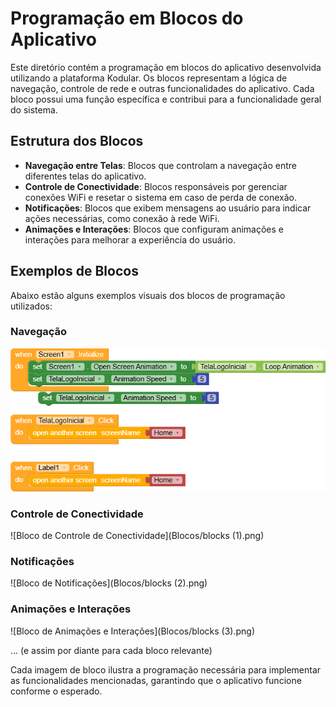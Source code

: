 # Programação em Blocos do Aplicativo

Este diretório contém a programação em blocos do aplicativo desenvolvida utilizando a plataforma Kodular. Os blocos representam a lógica de navegação, controle de rede e outras funcionalidades do aplicativo. Cada bloco possui uma função específica e contribui para a funcionalidade geral do sistema.

## Estrutura dos Blocos

- **Navegação entre Telas**: Blocos que controlam a navegação entre diferentes telas do aplicativo.
- **Controle de Conectividade**: Blocos responsáveis por gerenciar conexões WiFi e resetar o sistema em caso de perda de conexão.
- **Notificações**: Blocos que exibem mensagens ao usuário para indicar ações necessárias, como conexão à rede WiFi.
- **Animações e Interações**: Blocos que configuram animações e interações para melhorar a experiência do usuário.

## Exemplos de Blocos

Abaixo estão alguns exemplos visuais dos blocos de programação utilizados:

### Navegação
![Bloco de Navegação](Blocos/blocks.png)

### Controle de Conectividade
![Bloco de Controle de Conectividade](Blocos/blocks (1).png)

### Notificações
![Bloco de Notificações](Blocos/blocks (2).png)

### Animações e Interações
![Bloco de Animações e Interações](Blocos/blocks (3).png)

... (e assim por diante para cada bloco relevante)

Cada imagem de bloco ilustra a programação necessária para implementar as funcionalidades mencionadas, garantindo que o aplicativo funcione conforme o esperado.
